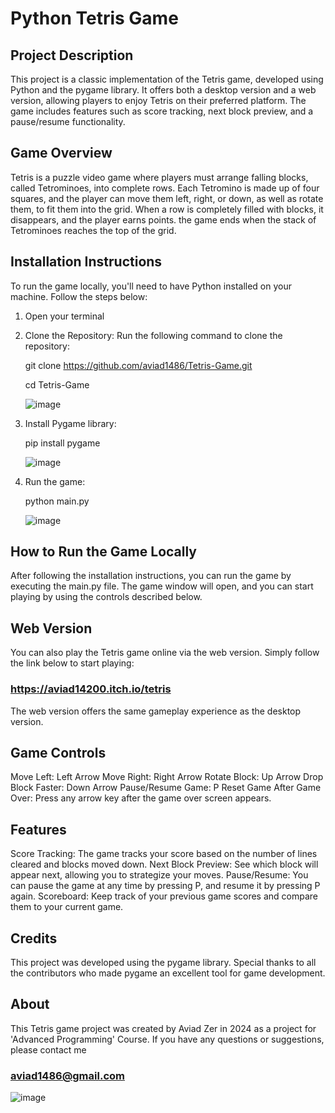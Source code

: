 # Python Tetris Game

## Project Description
This project is a classic implementation of the Tetris game, developed using Python and the pygame library. It offers both a desktop version and a web version, allowing players to enjoy Tetris on their preferred platform. The game includes features such as score tracking, next block preview, and a pause/resume functionality.

## Game Overview
Tetris is a puzzle video game where players must arrange falling blocks, called Tetrominoes, into complete rows. Each Tetromino is made up of four squares, and the player can move them left, right, or down, as well as rotate them, to fit them into the grid. When a row is completely filled with blocks, it disappears, and the player earns points. the game ends when the stack of Tetrominoes reaches the top of the grid.

## Installation Instructions
To run the game locally, you'll need to have Python installed on your machine. Follow the steps below:
1) Open your terminal
2) Clone the Repository: Run the following command to clone the repository:

   git clone https://github.com/aviad1486/Tetris-Game.git
   
   cd Tetris-Game


   
   ![image](https://github.com/user-attachments/assets/eca506c3-2e4c-4e7a-9ca2-9dccd615afd2)


4) Install Pygame library:
 
   pip install pygame



   ![image](https://github.com/user-attachments/assets/208d2d6e-d35a-4556-9758-8f22110fdf20)


6) Run the game:

   python main.py


   ![image](https://github.com/user-attachments/assets/b38e6d09-c758-436a-b310-5486285ac71c)






## How to Run the Game Locally
After following the installation instructions, you can run the game by executing the main.py file. The game window will open, and you can start playing by using the controls described below.

## Web Version
You can also play the Tetris game online via the web version. Simply follow the link below to start playing:
### https://aviad14200.itch.io/tetris
The web version offers the same gameplay experience as the desktop version.

## Game Controls
Move Left: Left Arrow
Move Right: Right Arrow
Rotate Block: Up Arrow
Drop Block Faster: Down Arrow
Pause/Resume Game: P
Reset Game After Game Over: Press any arrow key after the game over screen appears.

## Features
Score Tracking: The game tracks your score based on the number of lines cleared and blocks moved down.
Next Block Preview: See which block will appear next, allowing you to strategize your moves.
Pause/Resume: You can pause the game at any time by pressing P, and resume it by pressing P again.
Scoreboard: Keep track of your previous game scores and compare them to your current game.

## Credits
This project was developed using the pygame library. Special thanks to all the contributors who made pygame an excellent tool for game development.

## About
This Tetris game project was created by Aviad Zer in 2024 as a project for 'Advanced Programming' Course.
If you have any questions or suggestions, please contact me
### aviad1486@gmail.com

![image](https://github.com/user-attachments/assets/f46950b7-16cb-4b3b-96c7-7695a1f471ff)

